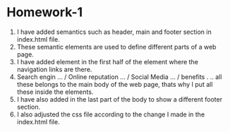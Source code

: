 # Homework-1

1. I have added semantics such as header, main and footer section in index.html file.
2. These semantic elements are used to define different parts of a web page.
3. I have added element in the first half of the element where the navigation links are there.
4. Search engin ... / Online reputation ... / Social Media ... / benefits . .. all these belongs to the main body of the web page, thats why I put all these inside the elements.
5. I have also added in the last part of the body to show a different footer section.
6. I also adjusted the css file according to the change I made in the index.html file.